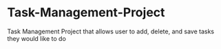 # Task-Management-Project
Task Management Project that allows user to add, delete, and save tasks they would like to do
